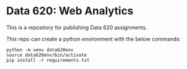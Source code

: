 # Data 620: Web Analytics

This is a repository for publishing Data 620 assignments.

This repo can create a python environment with the below commands:

```
python -m venv data620env
source data620env/bin/activate
pip install -r requirements.txt
```